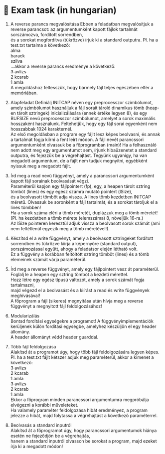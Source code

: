 # 📓 Exam task (in hungarian)

1. A reverse parancs megvalósítása
Ebben a feladatban megvalósítjuk a reverse parancsot: az argumentumként kapott fájlok tartalmát sorszámozva, fordított sorrendben,  
és a sorokat megfordítva (tükrözve) írjuk ki a standard outputra. Pl. ha a test.txt tartalma a következő:  
alma  
barack  
szilva  
…akkor a reverse parancs eredménye a következő:  
3 avlizs  
2 kcarab  
1 amla  
A megoldáshoz feltesszük, hogy bármely fájl teljes egészében elfér a memóriában.  

2. Alapfeladat
Definiálj INITCAP néven egy preprocesszor szimbólumot, amely szimbólumot használjuk a fájl sorait tároló dinamikus tömb 
(heap-en tárolt sztringek) inicializálására (ennek értéke legyen 8), és egy BUFSIZE nevű preprocesszor szimbólumot, 
amelyet a sorok maximális hosszaként használunk. Feltehetjük, hogy egy fájl sorai egyenként nem hosszabbak 1024 karakternél.  
Az első megoldásban a program egy fájlt lesz képes beolvasni, és annak a tartalmát fogja kiírni a fent leírt módon. 
A fájl nevét parancssori argumentumként olvassuk be a főprogramban (main)! Ha a felhasználó nem adott meg egy argumentumot sem, 
írjunk hibaüzenetet a standard outputra, és fejezzük be a végrehajtást. Tegyünk ugyanígy, ha van megadott argumentum, 
de a fájlt nem tudjuk megnyitni, egyébként nyissuk meg a megadott fájlt.

3. Írd meg a read nevű függvényt, amely a parancssori argumentumként kapott fájl sorainak beolvasását végzi.  
Paraméterül kapjon egy fájlpointert (fp), egy, a heapen tárolt sztring tömböt (lines) és egy egész számra mutató pointert (lSize),  
és a beolvasott tömböt adja vissza. A lines tömb kezdetben INITCAP méretű. Olvassuk be soronként a fájl tartalmát, és a sorokat tároljuk el a lines tömbben!  
Ha a sorok száma eléri a tömb méretét, duplázzuk meg a tömb méretét! (Pl. ha kezdetben a tömb mérete (elemszáma) 8, növeljük 16-ra.)  
Az lSize pointeren keresztül adjuk vissza a beolvasott sorok számát (ami nem feltétlenül egyezik meg a tömb méretével!).  

4. Készítsd el a write függvényt, amely a beolvasott sztringeket fordított sorrendben és tükrözve kiírja a képernyőre (standard output),  
sorszámozással együtt, ahogy a feladatsor elején létható volt.  
Ez a függvény a korábban feltöltött sztring tömböt (lines) és a tömb elemeinek számát várja paraméterül.  

5. Írd meg a reverse függvényt, amely egy fájlpointert vesz át paraméterül.  
Foglalj le a heapen egy sztring tömböt a kezdeti mérettel.  
Hozz létre egy egész típusú változót, amely a sorok számát fogja tartalmazni,  
majd végezd el a beolvasást és a kiírást a read és write függvények meghívásával!  
A főprogram a fájl (sikeres) megnyitása után hívja meg a reverse függvényt a megnyitott fájl feldolgozásához!  

6. Modularizálás  
Bontsd fordítási egységekre a programot! A függvényimplementációk kerüljenek külön fordítási egységbe, amelyhez készüljön el egy header állomány.   
A header állományt védd header guarddal.  

7. Több fájl feldolgozása   
Alakítsd át a programot úgy, hogy több fájl feldolgozására legyen képes.  
Pl. ha a test.txt fájlt kétszer adjuk meg paraméterül, akkor a kimenet a következő:  
3 avlizs  
2 kcarab  
1 amla  
3 avlizs  
2 kcarab  
1 amla  
Ekkor a főprogram minden parancssori argumentumra megpróbálja elvégezni a korábbi műveleteket.  
Ha valamely paraméter feldolgozása hibát eredményez, a program jelezze a hibát, majd folytassa a végrehajtást a következő paraméterrel.  

8. Beolvasás a standard inputról  
Alakítsd át a főprogramot úgy, hogy parancssori argumentumok hiánya esetén ne fejeződjön be a végrehajtás,  
hanem a standard inputról olvasson be sorokat a program, majd ezeket írja ki a megadott módon!  

